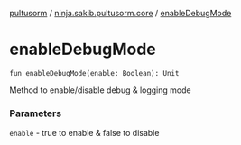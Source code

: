 [pultusorm](../index.md) / [ninja.sakib.pultusorm.core](index.md) / [enableDebugMode](.)

# enableDebugMode

`fun enableDebugMode(enable: Boolean): Unit`

Method to enable/disable debug &amp; logging mode

### Parameters

`enable` - true to enable &amp; false to disable